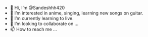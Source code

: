 - 👋 Hi, I’m @Sandeshhh420
- 👀 I’m interested in anime, singing, learning new songs on guitar.
- 🌱 I’m currently learning to live.
- 💞️ I’m looking to collaborate on ...
- 📫 How to reach me ...

<!---
Sandeshhh420/Sandeshhh420 is a ✨ special ✨ repository because its `README.md` (this file) appears on your GitHub profile.
You can click the Preview link to take a look at your changes.
--->

